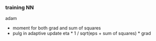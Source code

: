 ### training NN

adam
- moment for both grad and sum of squares
- pulg in adaptive update eta * 1 / sqrt(eps + sum of squares) * grad
